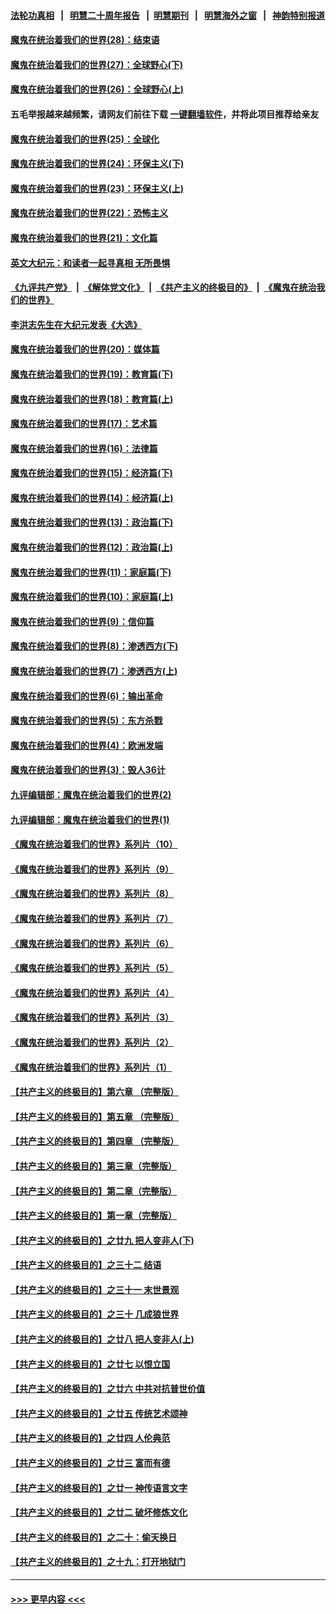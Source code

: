 #### [法轮功真相](https://github.com/gfw-breaker/truth/blob/master/README.md?t=0) &nbsp;&nbsp;|&nbsp;&nbsp; [明慧二十周年报告](https://github.com/gfw-breaker/mh-reports/blob/master/README.md?t=0) &nbsp;&nbsp;|&nbsp;&nbsp;[明慧期刊](https://github.com/gfw-breaker/mh-qikan) &nbsp;&nbsp;|&nbsp;&nbsp; [明慧海外之窗](https://github.com/gfw-breaker/mh-news/blob/master/README.md?t=0) &nbsp;&nbsp;|&nbsp;&nbsp; [神韵特别报道](https://github.com/gfw-breaker/mh-news/blob/master/shenyun.md?t=0)
#### [魔鬼在统治着我们的世界(28)：结束语](../pages/nsc422/n10936246.md?t=07111951) 
#### [魔鬼在统治着我们的世界(27)：全球野心(下)](../pages/nsc422/n10928319.md?t=07111951) 
#### [魔鬼在统治着我们的世界(26)：全球野心(上)](../pages/nsc422/n10900318.md?t=07111951) 
#### 五毛举报越来越频繁，请网友们前往下载 [一键翻墙软件](https://github.com/gfw-breaker/ssr-accounts)，并将此项目推荐给亲友
#### [魔鬼在统治着我们的世界(25)：全球化](../pages/nsc422/n10788205.md?t=07111951) 
#### [魔鬼在统治着我们的世界(24)：环保主义(下)](../pages/nsc422/n10695307.md?t=07111951) 
#### [魔鬼在统治着我们的世界(23)：环保主义(上)](../pages/nsc422/n10688613.md?t=07111951) 
#### [魔鬼在统治着我们的世界(22)：恐怖主义](../pages/nsc422/n10614727.md?t=07111951) 
#### [魔鬼在统治着我们的世界(21)：文化篇](../pages/nsc422/n10597706.md?t=07111951) 
#### [英文大纪元：和读者一起寻真相 无所畏惧](../pages/nsc422/n12542027.md?t=07111951) 
#### [《九评共产党》](https://github.com/begood0513/9ping.md/blob/master/README.md) &nbsp;|&nbsp; [《解体党文化》](../../../../jtdwh.md/blob/master/README.md)  &nbsp;|&nbsp; [《共产主义的终极目的》](../../../../gczydzjmd.md/blob/master/README.md) &nbsp;|&nbsp; [《魔鬼在统治我们的世界》](../../../../mgztzwmdsj.md/blob/master/README.md) 
#### [李洪志先生在大纪元发表《大选》](../pages/nsc422/n12534746.md?t=07111951) 
#### [魔鬼在统治着我们的世界(20)：媒体篇](../pages/nsc422/n10586579.md?t=07111951) 
#### [魔鬼在统治着我们的世界(19)：教育篇(下)](../pages/nsc422/n10564808.md?t=07111951) 
#### [魔鬼在统治着我们的世界(18)：教育篇(上)](../pages/nsc422/n10526970.md?t=07111951) 
#### [魔鬼在统治着我们的世界(17)：艺术篇](../pages/nsc422/n10499093.md?t=07111951) 
#### [魔鬼在统治着我们的世界(16)：法律篇](../pages/nsc422/n10485969.md?t=07111951) 
#### [魔鬼在统治着我们的世界(15)：经济篇(下)](../pages/nsc422/n10469975.md?t=07111951) 
#### [魔鬼在统治着我们的世界(14)：经济篇(上)](../pages/nsc422/n10457370.md?t=07111951) 
#### [魔鬼在统治着我们的世界(13)：政治篇(下)](../pages/nsc422/n10448270.md?t=07111951) 
#### [魔鬼在统治着我们的世界(12)：政治篇(上)](../pages/nsc422/n10444576.md?t=07111951) 
#### [魔鬼在统治着我们的世界(11)：家庭篇(下)](../pages/nsc422/n10440961.md?t=07111951) 
#### [魔鬼在统治着我们的世界(10)：家庭篇(上)](../pages/nsc422/n10435448.md?t=07111951) 
#### [魔鬼在统治着我们的世界(9)：信仰篇](../pages/nsc422/n10432159.md?t=07111951) 
#### [魔鬼在统治着我们的世界(8)：渗透西方(下)](../pages/nsc422/n10429603.md?t=07111951) 
#### [魔鬼在统治着我们的世界(7)：渗透西方(上)](../pages/nsc422/n10426013.md?t=07111951) 
#### [魔鬼在统治着我们的世界(6)：输出革命](../pages/nsc422/n10421536.md?t=07111951) 
#### [魔鬼在统治着我们的世界(5)：东方杀戮](../pages/nsc422/n10417707.md?t=07111951) 
#### [魔鬼在统治着我们的世界(4)：欧洲发端](../pages/nsc422/n10414890.md?t=07111951) 
#### [魔鬼在统治着我们的世界(3)：毁人36计](../pages/nsc422/n10411583.md?t=07111951) 
#### [九评编辑部：魔鬼在统治着我们的世界(2)](../pages/nsc422/n10410036.md?t=07111951) 
#### [九评编辑部：魔鬼在统治着我们的世界(1)](../pages/nsc422/n10406825.md?t=07111951) 
#### [《魔鬼在统治着我们的世界》系列片（10）](../pages/nsc422/n12292670.md?t=07111951) 
#### [《魔鬼在统治着我们的世界》系列片（9）](../pages/nsc422/n12290859.md?t=07111951) 
#### [《魔鬼在统治着我们的世界》系列片（8）](../pages/nsc422/n12287445.md?t=07111951) 
#### [《魔鬼在统治着我们的世界》系列片（7）](../pages/nsc422/n12283425.md?t=07111951) 
#### [《魔鬼在统治着我们的世界》系列片（6）](../pages/nsc422/n12282314.md?t=07111951) 
#### [《魔鬼在统治着我们的世界》系列片（5）](../pages/nsc422/n12281419.md?t=07111951) 
#### [《魔鬼在统治着我们的世界》系列片（4）](../pages/nsc422/n12274024.md?t=07111951) 
#### [《魔鬼在统治着我们的世界》系列片（3）](../pages/nsc422/n12271322.md?t=07111951) 
#### [《魔鬼在统治着我们的世界》系列片（2）](../pages/nsc422/n12269049.md?t=07111951) 
#### [《魔鬼在统治着我们的世界》系列片（1）](../pages/nsc422/n12267575.md?t=07111951) 
#### [【共产主义的终极目的】第六章 （完整版）](../pages/nsc422/n11428913.md?t=07111951) 
#### [【共产主义的终极目的】第五章 （完整版）](../pages/nsc422/n11428912.md?t=07111951) 
#### [【共产主义的终极目的】第四章 （完整版）](../pages/nsc422/n11428907.md?t=07111951) 
#### [【共产主义的终极目的】第三章（完整版）](../pages/nsc422/n11428848.md?t=07111951) 
#### [【共产主义的终极目的】第二章（完整版）](../pages/nsc422/n11428831.md?t=07111951) 
#### [【共产主义的终极目的】第一章（完整版）](../pages/nsc422/n11417651.md?t=07111951) 
#### [【共产主义的终极目的】之廿九 把人变非人(下)](../pages/nsc422/n11344140.md?t=07111951) 
#### [【共产主义的终极目的】之三十二 结语](../pages/nsc422/n11360535.md?t=07111951) 
#### [【共产主义的终极目的】之三十一 末世景观](../pages/nsc422/n11351129.md?t=07111951) 
#### [【共产主义的终极目的】之三十 几成狼世界](../pages/nsc422/n11348280.md?t=07111951) 
#### [【共产主义的终极目的】之廿八 把人变非人(上)](../pages/nsc422/n11340492.md?t=07111951) 
#### [【共产主义的终极目的】之廿七 以恨立国](../pages/nsc422/n11336944.md?t=07111951) 
#### [【共产主义的终极目的】之廿六 中共对抗普世价值](../pages/nsc422/n11324785.md?t=07111951) 
#### [【共产主义的终极目的】之廿五 传统艺术颂神](../pages/nsc422/n11296396.md?t=07111951) 
#### [【共产主义的终极目的】之廿四 人伦典范](../pages/nsc422/n11296397.md?t=07111951) 
#### [【共产主义的终极目的】之廿三 富而有德](../pages/nsc422/n11283598.md?t=07111951) 
#### [【共产主义的终极目的】之廿一 神传语言文字](../pages/nsc422/n11263265.md?t=07111951) 
#### [【共产主义的终极目的】之廿二 破坏修炼文化](../pages/nsc422/n11245728.md?t=07111951) 
#### [【共产主义的终极目的】之二十：偷天换日](../pages/nsc422/n11238846.md?t=07111951) 
#### [【共产主义的终极目的】之十九：打开地狱门](../pages/nsc422/n11206376.md?t=07111951) 

----
#### [ >>> 更早内容 <<< ](../indexes/nsc422-earlier.md)

